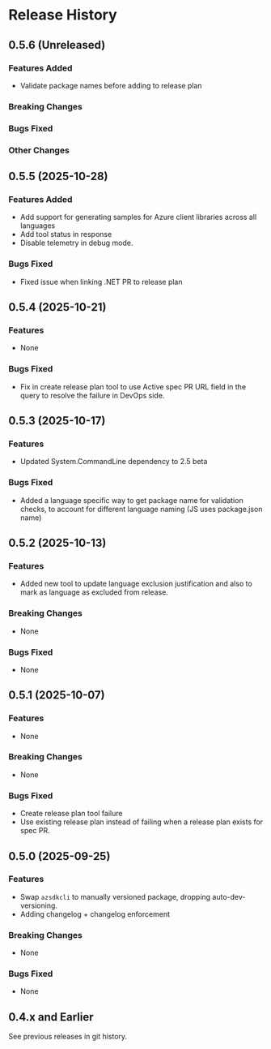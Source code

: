 # Release History

## 0.5.6 (Unreleased)

### Features Added
- Validate package names before adding to release plan

### Breaking Changes

### Bugs Fixed

### Other Changes

## 0.5.5 (2025-10-28)

### Features Added

- Add support for generating samples for Azure client libraries across all languages
- Add tool status in response
- Disable telemetry in debug mode.

### Bugs Fixed

- Fixed issue when linking .NET PR to release plan

## 0.5.4 (2025-10-21)

### Features

- None

### Bugs Fixed

- Fix in create release plan tool to use Active spec PR URL field in the query to resolve the failure in DevOps side.

## 0.5.3 (2025-10-17)

### Features

- Updated System.CommandLine dependency to 2.5 beta
### Bugs Fixed

- Added a language specific way to get package name for validation checks, to account for different language naming (JS uses package.json name)

## 0.5.2 (2025-10-13)

### Features

- Added new tool to update language exclusion justification and also to mark as language as excluded from release.

### Breaking Changes

- None

### Bugs Fixed

- None

## 0.5.1 (2025-10-07)

### Features

- None

### Breaking Changes

- None

### Bugs Fixed

- Create release plan tool failure
- Use existing release plan instead of failing when a release plan exists for spec PR.

## 0.5.0 (2025-09-25)

### Features

- Swap `azsdkcli` to manually versioned package, dropping auto-dev-versioning.
- Adding changelog + changelog enforcement

### Breaking Changes

- None

### Bugs Fixed

- None

## 0.4.x and Earlier

See previous releases in git history.
